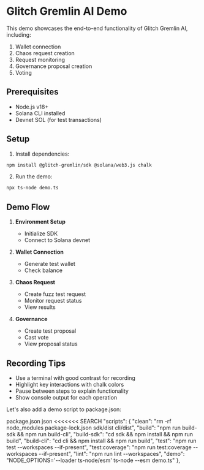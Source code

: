 # Glitch Gremlin AI Demo

This demo showcases the end-to-end functionality of Glitch Gremlin AI, including:

1. Wallet connection
2. Chaos request creation
3. Request monitoring
4. Governance proposal creation
5. Voting

## Prerequisites

- Node.js v18+
- Solana CLI installed
- Devnet SOL (for test transactions)

## Setup

1. Install dependencies:
```bash
npm install @glitch-gremlin/sdk @solana/web3.js chalk
```

2. Run the demo:
```bash
npx ts-node demo.ts
```

## Demo Flow

1. **Environment Setup**
   - Initialize SDK
   - Connect to Solana devnet

2. **Wallet Connection**
   - Generate test wallet
   - Check balance

3. **Chaos Request**
   - Create fuzz test request
   - Monitor request status
   - View results

4. **Governance**
   - Create test proposal
   - Cast vote
   - View proposal status

## Recording Tips

- Use a terminal with good contrast for recording
- Highlight key interactions with chalk colors
- Pause between steps to explain functionality
- Show console output for each operation
</source>
</source>

Let's also add a demo script to package.json:

package.json
<source>json
<<<<<<< SEARCH
  "scripts": {
    "clean": "rm -rf node_modules package-lock.json sdk/dist cli/dist",
    "build": "npm run build-sdk && npm run build-cli",
    "build-sdk": "cd sdk && npm install && npm run build",
    "build-cli": "cd cli && npm install && npm run build",
    "test": "npm run test --workspaces --if-present",
    "test:coverage": "npm run test:coverage --workspaces --if-present",
    "lint": "npm run lint --workspaces",
    "demo": "NODE_OPTIONS='--loader ts-node/esm' ts-node --esm demo.ts"
  },

